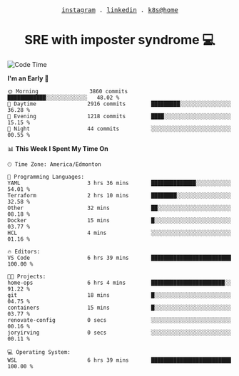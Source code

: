 <p align="center">
  <samp>
    <a href="https://www.instagram.com/lildrunkensmurf/">instagram</a> .
    <a href="https://www.linkedin.com/in/joryirving/">linkedin</a> .
    <a href="https://github.com/joryirving/home-ops">k8s@home</a>
  </samp>
</p>

<h1 align="center">
  SRE with imposter syndrome 💻
</h1>

<!--START_SECTION:waka-->
![Code Time](http://img.shields.io/badge/Code%20Time-222%20hrs%2053%20mins-blue)

**I'm an Early 🐤** 

```text
🌞 Morning                3860 commits        ████████████░░░░░░░░░░░░░   48.02 % 
🌆 Daytime                2916 commits        █████████░░░░░░░░░░░░░░░░   36.28 % 
🌃 Evening                1218 commits        ████░░░░░░░░░░░░░░░░░░░░░   15.15 % 
🌙 Night                  44 commits          ░░░░░░░░░░░░░░░░░░░░░░░░░   00.55 % 
```


📊 **This Week I Spent My Time On** 

```text
🕑︎ Time Zone: America/Edmonton

💬 Programming Languages: 
YAML                     3 hrs 36 mins       ██████████████░░░░░░░░░░░   54.01 % 
Terraform                2 hrs 10 mins       ████████░░░░░░░░░░░░░░░░░   32.58 % 
Other                    32 mins             ██░░░░░░░░░░░░░░░░░░░░░░░   08.18 % 
Docker                   15 mins             █░░░░░░░░░░░░░░░░░░░░░░░░   03.77 % 
HCL                      4 mins              ░░░░░░░░░░░░░░░░░░░░░░░░░   01.16 % 

🔥 Editors: 
VS Code                  6 hrs 39 mins       █████████████████████████   100.00 % 

🐱‍💻 Projects: 
home-ops                 6 hrs 4 mins        ███████████████████████░░   91.22 % 
git                      18 mins             █░░░░░░░░░░░░░░░░░░░░░░░░   04.75 % 
containers               15 mins             █░░░░░░░░░░░░░░░░░░░░░░░░   03.77 % 
renovate-config          0 secs              ░░░░░░░░░░░░░░░░░░░░░░░░░   00.16 % 
joryirving               0 secs              ░░░░░░░░░░░░░░░░░░░░░░░░░   00.11 % 

💻 Operating System: 
WSL                      6 hrs 39 mins       █████████████████████████   100.00 % 
```


<!--END_SECTION:waka-->
